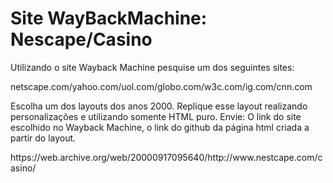 
<h1>Site WayBackMachine: Nescape/Casino</h1>
<p>Utilizando o site Wayback Machine pesquise um dos seguintes sites:</p>
<p> netscape.com/yahoo.com/uol.com/globo.com/w3c.com/ig.com/cnn.com</p>
<p>Escolha um dos layouts dos anos 2000. Replique esse layout realizando
personalizações e utilizando somente HTML puro.
Envie: O link do site escolhido no Wayback Machine, o link do github da página html
criada a partir do layout.</p>


<p>https://web.archive.org/web/20000917095640/http://www.nestcape.com/casino/</p>
